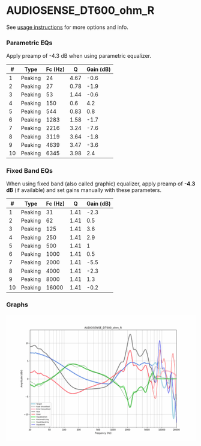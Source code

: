 # AUDIOSENSE_DT600_ohm_R
See [usage instructions](https://github.com/jaakkopasanen/AutoEq#usage) for more options and info.

### Parametric EQs
Apply preamp of -4.3 dB when using parametric equalizer.

|   # | Type    |   Fc (Hz) |    Q |   Gain (dB) |
|-----|---------|-----------|------|-------------|
|   1 | Peaking |        24 | 4.67 |        -0.6 |
|   2 | Peaking |        27 | 0.78 |        -1.9 |
|   3 | Peaking |        53 | 1.44 |        -0.6 |
|   4 | Peaking |       150 | 0.6  |         4.2 |
|   5 | Peaking |       544 | 0.83 |         0.8 |
|   6 | Peaking |      1283 | 1.58 |        -1.7 |
|   7 | Peaking |      2216 | 3.24 |        -7.6 |
|   8 | Peaking |      3119 | 3.64 |        -1.8 |
|   9 | Peaking |      4639 | 3.47 |        -3.6 |
|  10 | Peaking |      6345 | 3.98 |         2.4 |

### Fixed Band EQs
When using fixed band (also called graphic) equalizer, apply preamp of **-4.3 dB** (if available) and set gains manually with these parameters.

|   # | Type    |   Fc (Hz) |    Q |   Gain (dB) |
|-----|---------|-----------|------|-------------|
|   1 | Peaking |        31 | 1.41 |        -2.3 |
|   2 | Peaking |        62 | 1.41 |         0.5 |
|   3 | Peaking |       125 | 1.41 |         3.6 |
|   4 | Peaking |       250 | 1.41 |         2.9 |
|   5 | Peaking |       500 | 1.41 |         1   |
|   6 | Peaking |      1000 | 1.41 |         0.5 |
|   7 | Peaking |      2000 | 1.41 |        -5.5 |
|   8 | Peaking |      4000 | 1.41 |        -2.3 |
|   9 | Peaking |      8000 | 1.41 |         1.3 |
|  10 | Peaking |     16000 | 1.41 |        -0.2 |

### Graphs
![](./AUDIOSENSE_DT600_ohm_R.png)
